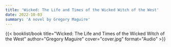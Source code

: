 ```yaml
---
title: 'Wicked: The Life and Times of the Wicked Witch of the West'
date: 2022-10-03
summary: 'A novel by Gregory Maguire'
---
```


{{< booklist/book
title="Wicked: The Life and Times of the Wicked Witch of the West"
author="Gregory Maguire"
cover="cover.jpg"
format="Audio" >}}
